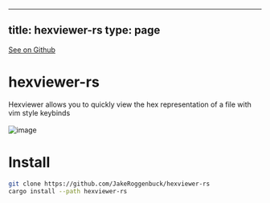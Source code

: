 
---
title: hexviewer-rs
type: page
---

[See on Github](https://github.com/jakeroggenbuck/hexviewer-rs/)

# hexviewer-rs
Hexviewer allows you to quickly view the hex representation of a file with vim style keybinds<br><br>
![image](https://user-images.githubusercontent.com/35516367/117053781-3bb6ac80-acce-11eb-9b01-5bccd4396191.png)

# Install
```sh
git clone https://github.com/JakeRoggenbuck/hexviewer-rs
cargo install --path hexviewer-rs
```

